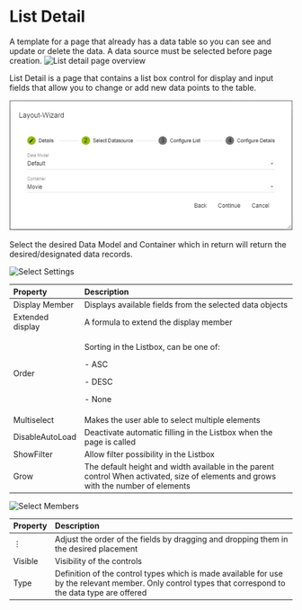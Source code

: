 ﻿---
sidebar_position: 3
---
# List Detail

A template for a page that already has a data table so you can see and update or delete the data. A data source must be selected before page creation. ![List detail page overview](../../../../../static/img/Aspose.Words.4a2aeb46-7bb9-47ec-8223-5acb2ad913fb.001.png)

List Detail is a page that contains a list box control for display and input fields that allow you to change or add new data points to the table.

![Selecting a data model](../../../../../static/img/Aspose.Words.4a2aeb46-7bb9-47ec-8223-5acb2ad913fb.002.png)

Select the desired Data Model and Container which in return will return the desired/designated data records.

![Select Settings](../../../../../static/img/Aspose.Words.4a2aeb46-7bb9-47ec-8223-5acb2ad913fb.003.png)

|**Property**|**Description**|
| :- | :- |
|Display Member|Displays available fields from the selected data objects|
|Extended display|A formula to extend the display member |
|Order|<p>Sorting in the Listbox, can be one of:</p><p>- ASC</p><p>- DESC</p><p>- None</p>|
|Multiselect|Makes the user able to select multiple elements|
|DisableAutoLoad|Deactivate automatic filling in the Listbox when the page is called|
|ShowFilter|Allow filter possibility in the Listbox|
|Grow|The default height and width available in the parent control When activated, size of elements and grows with the number of elements|

![Select Members](../../../../../static/img/Aspose.Words.4a2aeb46-7bb9-47ec-8223-5acb2ad913fb.004.png)

|**Property**|**Description**|
| :- | :- |
|⋮|Adjust the order of the fields by dragging and dropping them in the desired placement|
|Visible|Visibility of the controls|
|Type|Definition of the control types which is made available for use by the relevant member. Only control types that correspond to the data type are offered|
